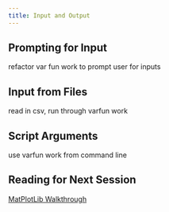 ```yaml
---
title: Input and Output
---
```


## Prompting for Input

refactor var fun work to prompt user for inputs

## Input from Files

read in csv, run through varfun work

## Script Arguments

use varfun work from command line

## Reading for Next Session

[MatPlotLib Walkthrough](http://www.loria.fr/~rougier/teaching/matplotlib/)
